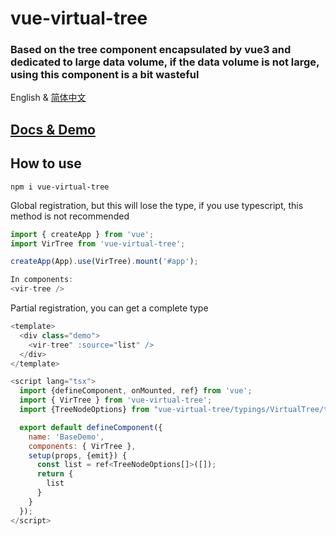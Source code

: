 # vue-virtual-tree

### Based on the tree component encapsulated by vue3 and dedicated to large data volume, if the data volume is not large, using this component is a bit wasteful

English & [简体中文](README-CN.md)

## [Docs & Demo](https://lychub.github.io/vue-virtual-tree)


## How to use

```
npm i vue-virtual-tree
```

Global registration, but this will lose the type, if you use typescript, this method is not recommended
``` js
import { createApp } from 'vue';
import VirTree from 'vue-virtual-tree';

createApp(App).use(VirTree).mount('#app');

In components:
<vir-tree />
```


Partial registration, you can get a complete type
``` js
<template>
  <div class="demo">
    <vir-tree" :source="list" />
  </div>
</template>

<script lang="tsx">
  import {defineComponent, onMounted, ref} from 'vue';
  import { VirTree } from 'vue-virtual-tree';
  import {TreeNodeOptions} from "vue-virtual-tree/typings/VirtualTree/types";

  export default defineComponent({
    name: 'BaseDemo',
    components: { VirTree },
    setup(props, {emit}) {
      const list = ref<TreeNodeOptions[]>([]);
      return {
        list
      }
    }
  });
</script>

```
